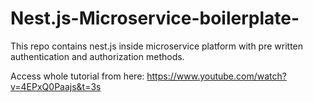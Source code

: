 # Nest.js-Microservice-boilerplate-
This repo contains nest.js inside microservice platform with pre written authentication and authorization methods.

Access whole tutorial from here: https://www.youtube.com/watch?v=4EPxQ0Paajs&t=3s
